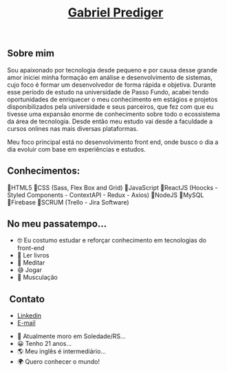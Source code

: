 # <h1 align="center" color="#008B8B"> <a href="https://www.linkedin.com/in/gabrielprediger/">Gabriel Prediger</a></h1>
 
## Sobre mim
Sou apaixonado por tecnologia desde pequeno e por causa desse grande amor iniciei minha formação em análise e desenvolvimento de sistemas, cujo foco é formar um desenvolvedor de forma rápida e objetiva. Durante esse período de estudo na universidade de Passo Fundo, acabei tendo oportunidades de enriquecer o meu conhecimento em estágios e projetos disponibilizados pela universidade e seus parceiros, que fez com que eu tivesse uma expansão enorme de conhecimento sobre todo o ecossistema da área de tecnologia. Desde então meu estudo vai desde a faculdade a cursos onlines nas mais diversas plataformas.

Meu foco principal está no desenvolvimento front end, onde busco o dia a dia evoluir com base em experiências e estudos.

## Conhecimentos:
🔸HTML5
🔸CSS (Sass, Flex Box and Grid)
🔸JavaScript
🔸ReactJS (Hoocks - Styled Components - ContextAPI - Redux - Axios)
🔸NodeJS
🔸MySQL
🔸Firebase
🔸SCRUM (Trello - Jira Software)


## No meu passatempo...
- 🤓 Eu costumo estudar e reforçar conhecimento em tecnologias do front-end
- 📕 Ler livros
- 🌻 Meditar
- 😅 Jogar
- 💪 Musculação



##  Contato
- <a href="https://www.linkedin.com/in/gabrielprediger/">Linkedin</a>
- <a href="mailto:gabrielprediger046@gmail.com">E-mail</a>
</div>

- 🏡 Atualmente moro em Soledade/RS...
- 😀 Tenho 21 anos...
- 🌎 Meu inglês é intermediário...
- 🌍 Quero conhecer o mundo! 
